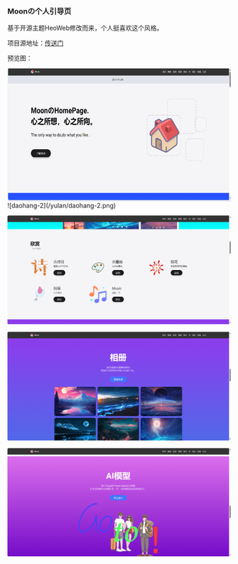 ### Moonの个人引导页

基于开源主题HeoWeb修改而来，个人挺喜欢这个风格。

项目源地址：[传送门](https://github.com/zhheo/HeoWeb)

预览图：

<div align="ceter">
<img src="./yulan/daohang.png" wiht="300px" height="300px" alt="图片预览" align="center">
</div>
![daohang-2](/yulan/daohang-2.png)

![daohang-3](/yulan/daohang-3.png)

![daohang-4](/yulan/daohang-4.png)

![daohang-5](/yulan/daohang-5.png)
